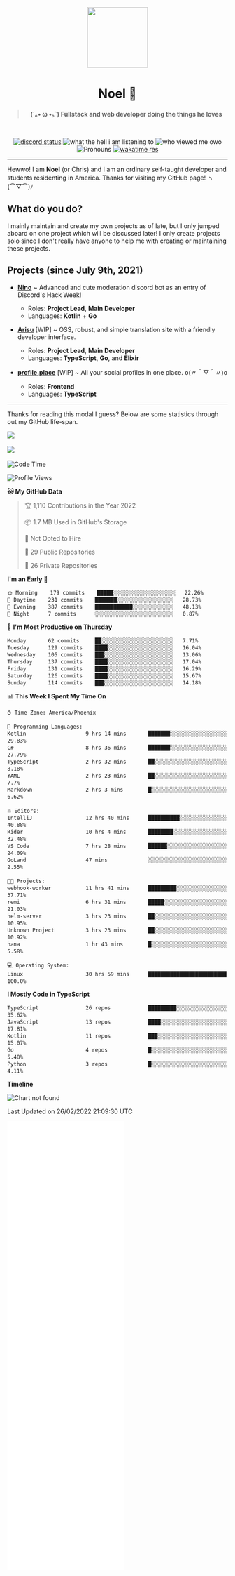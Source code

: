 <div align='center'>
  <div align='center'>
    <img
      src='https://cdn.floofy.dev/art/icons/icon_cinnamonserval.png'
      width='138'
      height='138'
    />
  </div>
  <h1>Noel 🐾</h1>
  <blockquote><strong>(´｡• ω •｡`) Fullstack and web developer doing the things he loves</strong></blockquote>

  <br />

  <a href='https://discord.com/users/280158289667555328' target='_blank'><img alt="discord status" src="https://dev.discordprofiles.me/badge/status/280158289667555328" /></a>
  <img alt="what the hell i am listening to" src="https://dev.discordprofiles.me/badge/spotify/280158289667555328" />
  <img alt="who viewed me owo" src="https://komarev.com/ghpvc/?username=auguwu" />
  <img alt='Pronouns' src='https://img.shields.io/endpoint?url=https://pronoundb.org/shields/6004d014406af11e4593a013' />
  <a href="https://wakatime.com/@auguwu" target='_blank'>
    <img alt='wakatime res' src='https://wakatime.com/badge/user/89736485-42ec-4c0f-a2f3-481db74514dc.svg' />
  </a>
</div>

<hr />

Hewwo! I am **Noel** (or Chris) and I am an ordinary self-taught developer and students residenting in America. Thanks for visiting my GitHub page! ヽ(⌒▽⌒)ﾉ

## What do you do?
I mainly maintain and create my own projects as of late, but I only jumped aboard on one project which will be discussed later! I only create projects
solo since I don't really have anyone to help me with creating or maintaining these projects.

## Projects (since July 9th, 2021)
- [**Nino**](https://nino.sh) ~ Advanced and cute moderation discord bot as an entry of Discord's Hack Week!
  - Roles: **Project Lead**, **Main Developer**
  - Languages: **Kotlin** + **Go**

- [**Arisu**](https://arisu.land) [WIP] ~ OSS, robust, and simple translation site with a friendly developer interface.
  - Roles: **Project Lead**, **Main Developer**
  - Languages: **TypeScript**, **Go**, and **Elixir**

- [**profile.place**](https://profile.place) [WIP] ~ All your social profiles in one place. o(〃＾▽＾〃)o
  - Roles: **Frontend**
  - Languages: **TypeScript**

---

Thanks for reading this modal I guess? Below are some statistics through out my GitHub life-span.

![](https://github-readme-stats.vercel.app/api?username=auguwu&count_private=true&show_icons=true&theme=gruvbox)

![](https://github-readme-stats.vercel.app/api/top-langs/?username=auguwu&layout=compact&theme=gruvbox)

<!--START_SECTION:waka-->
![Code Time](http://img.shields.io/badge/Code%20Time-2%2C772%20hrs%2043%20mins-blue)

![Profile Views](http://img.shields.io/badge/Profile%20Views-74-blue)

**🐱 My GitHub Data** 

> 🏆 1,110 Contributions in the Year 2022
 > 
> 📦 1.7 MB Used in GitHub's Storage 
 > 
> 🚫 Not Opted to Hire
 > 
> 📜 29 Public Repositories 
 > 
> 🔑 26 Private Repositories  
 > 
**I'm an Early 🐤** 

```text
🌞 Morning    179 commits    █████░░░░░░░░░░░░░░░░░░░░   22.26% 
🌆 Daytime    231 commits    ███████░░░░░░░░░░░░░░░░░░   28.73% 
🌃 Evening    387 commits    ████████████░░░░░░░░░░░░░   48.13% 
🌙 Night      7 commits      ░░░░░░░░░░░░░░░░░░░░░░░░░   0.87%

```
📅 **I'm Most Productive on Thursday** 

```text
Monday       62 commits     ██░░░░░░░░░░░░░░░░░░░░░░░   7.71% 
Tuesday      129 commits    ████░░░░░░░░░░░░░░░░░░░░░   16.04% 
Wednesday    105 commits    ███░░░░░░░░░░░░░░░░░░░░░░   13.06% 
Thursday     137 commits    ████░░░░░░░░░░░░░░░░░░░░░   17.04% 
Friday       131 commits    ████░░░░░░░░░░░░░░░░░░░░░   16.29% 
Saturday     126 commits    ████░░░░░░░░░░░░░░░░░░░░░   15.67% 
Sunday       114 commits    ███░░░░░░░░░░░░░░░░░░░░░░   14.18%

```


📊 **This Week I Spent My Time On** 

```text
⌚︎ Time Zone: America/Phoenix

💬 Programming Languages: 
Kotlin                   9 hrs 14 mins       ███████░░░░░░░░░░░░░░░░░░   29.83% 
C#                       8 hrs 36 mins       ███████░░░░░░░░░░░░░░░░░░   27.79% 
TypeScript               2 hrs 32 mins       ██░░░░░░░░░░░░░░░░░░░░░░░   8.18% 
YAML                     2 hrs 23 mins       ██░░░░░░░░░░░░░░░░░░░░░░░   7.7% 
Markdown                 2 hrs 3 mins        █░░░░░░░░░░░░░░░░░░░░░░░░   6.62%

🔥 Editors: 
IntelliJ                 12 hrs 40 mins      ██████████░░░░░░░░░░░░░░░   40.88% 
Rider                    10 hrs 4 mins       ████████░░░░░░░░░░░░░░░░░   32.48% 
VS Code                  7 hrs 28 mins       ██████░░░░░░░░░░░░░░░░░░░   24.09% 
GoLand                   47 mins             ░░░░░░░░░░░░░░░░░░░░░░░░░   2.55%

🐱‍💻 Projects: 
webhook-worker           11 hrs 41 mins      █████████░░░░░░░░░░░░░░░░   37.71% 
remi                     6 hrs 31 mins       █████░░░░░░░░░░░░░░░░░░░░   21.03% 
helm-server              3 hrs 23 mins       ██░░░░░░░░░░░░░░░░░░░░░░░   10.95% 
Unknown Project          3 hrs 23 mins       ██░░░░░░░░░░░░░░░░░░░░░░░   10.92% 
hana                     1 hr 43 mins        █░░░░░░░░░░░░░░░░░░░░░░░░   5.58%

💻 Operating System: 
Linux                    30 hrs 59 mins      █████████████████████████   100.0%

```

**I Mostly Code in TypeScript** 

```text
TypeScript               26 repos            █████████░░░░░░░░░░░░░░░░   35.62% 
JavaScript               13 repos            ████░░░░░░░░░░░░░░░░░░░░░   17.81% 
Kotlin                   11 repos            ███░░░░░░░░░░░░░░░░░░░░░░   15.07% 
Go                       4 repos             █░░░░░░░░░░░░░░░░░░░░░░░░   5.48% 
Python                   3 repos             █░░░░░░░░░░░░░░░░░░░░░░░░   4.11%

```


**Timeline**

![Chart not found](https://raw.githubusercontent.com/auguwu/auguwu/master/charts/bar_graph.png) 


 Last Updated on 26/02/2022 21:09:30 UTC
<!--END_SECTION:waka-->

![](./github-metrics.svg)
